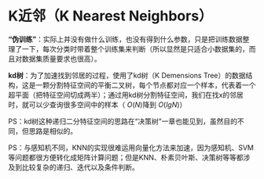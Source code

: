 # K近邻（K Nearest Neighbors）

**“伪训练”**：实际上并没有做什么训练，也没有得到什么参数，只是把训练数据整理了一下，每次分类时带着整个训练集来判断（所以显然是只适合小数据集的，而且对数据集质量要求也很高）。

**kd树**：为了加速找到邻居的过程，使用了kd树（K Demensions Tree）的数据结构，这是一颗分割特征空间的平衡二叉树，每个节点都对应一个样本，代表着一个超平面（把特征空间切成两半）；通过用kd树分割特征空间，我们在找x的邻居时，就可以少查询很多空间中的样本（ $O(N)$降到 $O(lgN)$）

PS：kd树这种递归二分特征空间的思路在“决策树”一章也能见到，虽然目的不同，但思路是相似的。

PS：与感知机不同，KNN的实现很难运用向量化方法来加速，因为感知机、SVM等问题都很方便转化成矩阵计算问题；但是KNN、朴素贝叶斯、决策树等等都涉及到比较复杂的递归、迭代以及条件判断。
